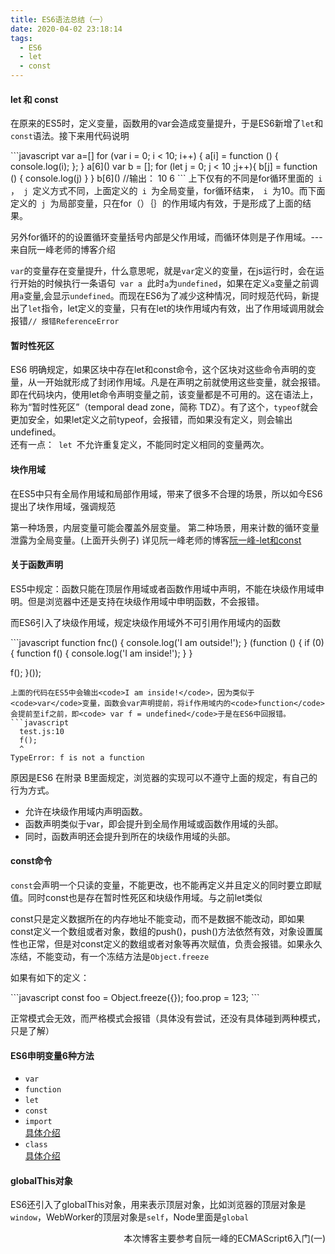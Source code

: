 ```yaml
---
title: ES6语法总结（一）
date: 2020-04-02 23:18:14
tags: 
  - ES6
  - let
  - const
---
```

<h4>let 和 const</h4>
<p>在原来的ES5时，定义变量，函数用的var会造成变量提升，于是ES6新增了<code>let</code>和<code>const</code>语法。接下来用代码说明</p>
```javascript
var a=[]
for (var i = 0; i < 10; i++) {
  a[i] = function () {
    console.log(i);
  };
}
a[6]()
var b = [];
for (let j = 0; j < 10 ;j++){
  b[j] = function () {
    console.log(j)
  }
}
b[6]()
//输出：
10
6
```
上下仅有的不同是for循环里面的<code> i </code>，<code> j </code>定义方式不同，上面定义的<code> i </code>为全局变量，for循环结束，<code> i </code>为10。而下面定义的<code> j </code>为局部变量，只在for（）｛｝的作用域内有效，于是形成了上面的结果。
<p>另外for循环的的设置循环变量括号内部是父作用域，而循环体则是子作用域。---来自阮一峰老师的博客介绍</p>
<code>var</code>的变量存在变量提升，什么意思呢，就是<code>var</code>定义的变量，在js运行时，会在运行开始的时候执行一条语句<code> var a </code>此时<code>a</code>为<code>undefined</code>，如果在定义<code>a</code>变量之前调用<code>a</code>变量,会显示<code>undefined</code>。而现在ES6为了减少这种情况，同时规范代码，新提出了<code>let</code>指令，let定义的变量，只有在let的块作用域内有效，出了作用域调用就会报错<code>// 报错ReferenceError</code><br>
<h4>暂时性死区</h4>
ES6 明确规定，如果区块中存在let和const命令，这个区块对这些命令声明的变量，从一开始就形成了封闭作用域。凡是在声明之前就使用这些变量，就会报错。即在代码块内，使用let命令声明变量之前，该变量都是不可用的。这在语法上，称为“暂时性死区”（temporal dead zone，简称 TDZ）。有了这个，<code>typeof</code>就会更加安全，如果let定义之前typeof，会报错，而如果没有定义，则会输出undefined。<br>
还有一点：<code> let </code>不允许重复定义，不能同时定义相同的变量两次。
<h4>块作用域</h4>
<p>在ES5中只有全局作用域和局部作用域，带来了很多不合理的场景，所以如今ES6提出了块作用域，强调规范</p>
第一种场景，内层变量可能会覆盖外层变量。
第二种场景，用来计数的循环变量泄露为全局变量。(上面开头例子)
详见阮一峰老师的博客<a href="https://es6.ruanyifeng.com/#docs/let">阮一峰-let和const</a>
<h4>关于函数声明</h4>
<p>ES5中规定：函数只能在顶层作用域或者函数作用域中声明，不能在块级作用域申明。但是浏览器中还是支持在块级作用域中申明函数，不会报错。</p>
<p>而ES6引入了块级作用域，规定块级作用域外不可引用作用域内的函数</p>
```javascript
function fnc() { 
   console.log('I am outside!');
   }
(function () {
  if (0) {
    function f() { console.log('I am inside!'); }
  }

  f();
}());
```
上面的代码在ES5中会输出<code>I am inside!</code>，因为类似于<code>var</code>变量，函数会var声明提前，将if作用域内的<code>function</code>会提前至if之前，即<code> var f = undefined</code>于是在ES6中回报错。
```javascript
  test.js:10
  f();
  ^
TypeError: f is not a function
```
原因是ES6 在附录 B里面规定，浏览器的实现可以不遵守上面的规定，有自己的行为方式。
<ul>
<li>允许在块级作用域内声明函数。</li>
<li>函数声明类似于var，即会提升到全局作用域或函数作用域的头部。</li>
<li>同时，函数声明还会提升到所在的块级作用域的头部。</li>
</ul>
<h4>const命令</h4>
<p><code>const</code>会声明一个只读的变量，不能更改，也不能再定义并且定义的同时要立即赋值。同时const也是存在暂时性死区和块级作用域。与之前let类似</p>
<p>const只是定义数据所在的内存地址不能变动，而不是数据不能改动，即如果const定义一个数组或者对象，数组的push()，push()方法依然有效，对象设置属性也正常，但是对const定义的数组或者对象等再次赋值，负责会报错。如果永久冻结，不能变动，有一个冻结方法是<code>Object.freeze</code></p>
<p>如果有如下的定义：</p>
```javascript
const foo = Object.freeze({});
foo.prop = 123;
```
<p>正常模式会无效，而严格模式会报错（具体没有尝试，还没有具体碰到两种模式，只是了解）</p>
<h4>ES6申明变量6种方法</h4>
<ul>
  <li><code>var</code></li>
  <li><code>function</code></li>
  <li><code>let</code></li>
  <li><code>const</code></li>
  <li><code>import</code></li><a href="#">具体介绍</a>
  <li><code>class</code></li><a href="#">具体介绍</a>
</ul>
<h4>globalThis对象</h4>
<p>ES6还引入了globalThis对象，用来表示顶层对象，比如浏览器的顶层对象是<code>window</code>，WebWorker的顶层对象是<code>self</code>，Node里面是<code>global</code></p>
<span style="float:right">本次博客主要参考自阮一峰的ECMAScript6入门(一)</span>


























